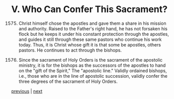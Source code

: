 # V. Who Can Confer This Sacrament?

1575. Christ himself chose the apostles and gave them a share in his mission and authority. Raised to the Father's right hand, he has not forsaken his flock but he keeps it under his constant protection through the apostles, and guides it still through these same pastors who continue his work today. Thus, it is Christ whose gift it is that some be apostles, others pastors. He continues to act through the bishops.

1576. Since the sacrament of Holy Orders is the sacrament of the apostolic ministry, it is for the bishops as the successors of the apostles to hand on the "gift of the Spirit," The "apostolic line." Validly ordained bishops, i.e., those who are in the line of apostolic succession, validly confer the three degrees of the sacrament of Holy Orders.

[previous](https://github.com/Tenari/non-fiction/blob/master/catechism/__P4V.md) | [next](https://github.com/Tenari/non-fiction/blob/master/catechism/__P4X.md)